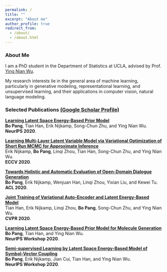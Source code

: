 ```yaml
---
permalink: /
title: ""
excerpt: "About me"
author_profile: true
redirect_from: 
  - /about/
  - /about.html
---
```



### About Me
I am a PhD student in the Department of Statistics at UCLA, advised by Prof. [Ying Nian Wu](http://www.stat.ucla.edu/~ywu/research.html). 

My research interests lie in the general area of machine learning, particularly in generative modeling, representational learning, and unsupervised learning, and their applications in computer vision, natural language modeling.   


### Selected Publications [(Google Scholar Profile)](https://scholar.google.com/citations?user=s9fNEVEAAAAJ&hl=en)

<b>[Learning Latent Space Energy-Based Prior Model](https://papers.nips.cc/paper/2020/file/fa3060edb66e6ff4507886f9912e1ab9-Paper.pdf)</b> <br> 
<b>Bo Pang</b>, Tian Han, Erik Nijkamp, Song-Chun Zhu, and Ying Nian Wu.<br> 
<b>NeurIPS 2020</b>.

<b>[Learning Multi-Layer Latent Variable Model via Variational Optimization of Short Run MCMC for Approximate Inference](https://arxiv.org/pdf/1912.01909.pdf)</b> <br> 
Erik Nijkamp, <b>Bo Pang</b>, Linqi Zhou, Tian Han, Song-Chun Zhu, and Ying Nian Wu.<br> 
<b>ECCV 2020</b>.

<b>[Towards Holistic and Automatic Evaluation of Open-Domain Dialogue Generation](https://www.aclweb.org/anthology/2020.acl-main.333.pdf)</b> <br> 
<b>Bo Pang</b>, Erik Nijkamp, Wenjuan Han, Linqi Zhou, Yixian Liu, and Kewei Tu.<br> 
<b>ACL 2020</b>.


<b>[Joint Training of Variational Auto-Encoder and Latent Energy-Based Model](https://arxiv.org/pdf/2006.06059.pdf)</b> <br> 
Tian Han, Erik Nijkamp, Linqi Zhou, <b>Bo Pang</b>, Song-Chun Zhu, and Ying Nian Wu.<br> 
<b>CVPR 2020</b>.

<b>[Learning Latent Space Energy-Based Prior Model for Molecule Generation](https://arxiv.org/pdf/2010.09351.pdf)</b> <br> 
<b>Bo Pang</b>, Tian Han, and Ying Nian Wu.<br> 
<b>NeurIPS Workshop 2020</b>.

<b>[Semi-supervised Learning by Latent Space Energy-Based Model of Symbol-Vector Coupling](https://arxiv.org/pdf/2010.09359.pdf)</b> <br> 
<b>Bo Pang</b>, Erik Nijkamp, Jian Cui, Tian Han, and Ying Nian Wu.<br> 
<b>NeurIPS Workshop 2020</b>.
